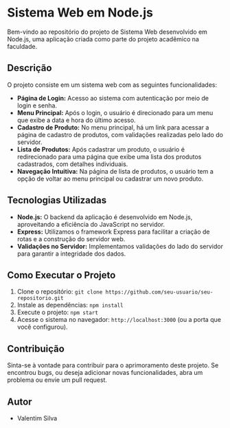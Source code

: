 # Sistema Web em Node.js

Bem-vindo ao repositório do projeto de Sistema Web desenvolvido em Node.js, uma aplicação criada como parte do projeto acadêmico na faculdade.

## Descrição

O projeto consiste em um sistema web com as seguintes funcionalidades:

- **Página de Login:** Acesso ao sistema com autenticação por meio de login e senha.
- **Menu Principal:** Após o login, o usuário é direcionado para um menu que exibe a data e hora do último acesso.
- **Cadastro de Produto:** No menu principal, há um link para acessar a página de cadastro de produtos, com validações realizadas pelo lado do servidor.
- **Lista de Produtos:** Após cadastrar um produto, o usuário é redirecionado para uma página que exibe uma lista dos produtos cadastrados, com detalhes individuais.
- **Navegação Intuitiva:** Na página de lista de produtos, o usuário tem a opção de voltar ao menu principal ou cadastrar um novo produto.

## Tecnologias Utilizadas

- **Node.js:** O backend da aplicação é desenvolvido em Node.js, aproveitando a eficiência do JavaScript no servidor.
- **Express:** Utilizamos o framework Express para facilitar a criação de rotas e a construção do servidor web.
- **Validações no Servidor:** Implementamos validações do lado do servidor para garantir a integridade dos dados.

## Como Executar o Projeto

1. Clone o repositório: `git clone https://github.com/seu-usuario/seu-repositorio.git`
2. Instale as dependências: `npm install`
3. Execute o projeto: `npm start`
4. Acesse o sistema no navegador: `http://localhost:3000` (ou a porta que você configurou).

## Contribuição

Sinta-se à vontade para contribuir para o aprimoramento deste projeto. Se encontrou bugs, ou deseja adicionar novas funcionalidades, abra um problema ou envie um pull request.

## Autor

- Valentim Silva
